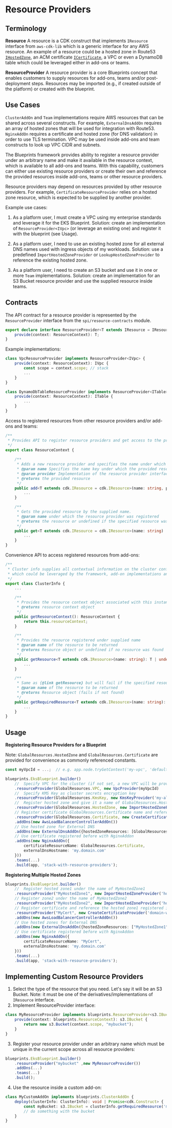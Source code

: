 # Resource Providers

## Terminology 

**Resource**
A resource is a CDK construct that implements `IResource` interface from `aws-cdk-lib` which is a generic interface for any AWS resource. An example of a resource could be a hosted zone in Route53 [`IHostedZone`](https://docs.aws.amazon.com/cdk/api/v2/docs/aws-cdk-lib.aws_route53.HostedZone.html), an ACM certificate [`ICertificate`](https://docs.aws.amazon.com/cdk/api/v2/docs/aws-cdk-lib.aws_certificatemanager.ICertificate.html), a VPC or even a DynamoDB table which could be leveraged either in add-ons or teams.

**ResourceProvider**
A resource provider is a core Blueprints concept that enables customers to supply resources for add-ons, teams and/or post-deployment steps. Resources may be imported (e.g., if created outside of the platform) or created with the blueprint. 

## Use Cases

`ClusterAddOn` and `Team` implementations require AWS resources that can be shared across several constructs. For example, `ExternalDnsAddOn` requires an array of hosted zones that will be used for integration with Route53. `NginxAddOn` requires a certificate and hosted zone (for DNS validation) in order to use TLS termination. VPC may be used inside add-ons and team constructs to look up VPC CIDR and subnets. 

The Blueprints framework provides ability to register a resource provider under an arbitrary name and make it available in the resource context, which is available to all add-ons and teams. With this capability, customers can either use existing resource providers or create their own and reference the provided resources inside add-ons, teams or other resource providers. 

Resource providers may depend on resources provided by other resource providers. For example, `CertificateResourceProvider` relies on a hosted zone resource, which is expected to be supplied by another provider.

Example use cases:

1. As a platform user, I must create a VPC using my enterprise standards and leverage it for the EKS Blueprint. Solution: create an implementation of `ResourceProvider<IVpc>` (or leverage an existing one) and register it with the blueprint (see Usage).

2. As a platform user, I need to use an existing hosted zone for all external DNS names used with ingress objects of my workloads. Solution: use a predefined `ImportHostedZoneProvider` or `LookupHostedZoneProvider` to reference the existing hosted zone. 

3. As a platform user, I need to create an S3 bucket and use it in one or more `Team` implementations. Solution: create an implementation for an S3 Bucket resource provider and use the supplied resource inside teams. 

## Contracts

The API contract for a resource provider is represented by the `ResourceProvider` interface from the `spi/resource-contracts` module.

```typescript
export declare interface ResourceProvider<T extends IResource = IResource> {
    provide(context: ResourceContext): T;
}
```

Example implementations:

```typescript
class VpcResourceProvider implements ResourceProvider<IVpc> {
    provide(context: ResourceContext): IVpc {
        const scope = context.scope; // stack
        ...
    }
}

class DynamoDbTableResourceProvider implements ResourceProvider<ITable> {
    provide(context: ResourceContext): ITable {
        ...
    }
}

```

Access to registered resources from other resource providers and/or add-ons and teams:

```typescript
/**
 * Provides API to register resource providers and get access to the provided resources.
 */
export class ResourceContext {
    
    /**
     * Adds a new resource provider and specifies the name under which the provided resource will be registered,
     * @param name Specifies the name key under which the provided resources will be registered for subsequent look-ups.
     * @param provider Implementation of the resource provider interface
     * @returns the provided resource
     */
    public add<T extends cdk.IResource = cdk.IResource>(name: string, provider: ResourceProvider<T>) : T {
        ...
    }

    /**
     * Gets the provided resource by the supplied name. 
     * @param name under which the resource provider was registered
     * @returns the resource or undefined if the specified resource was not found
     */
    public get<T extends cdk.IResource = cdk.IResource>(name: string) : T | undefined {
        ...
    }
}
```

Convenience API to access registered resources from add-ons:

```typescript
/**
 * Cluster info supplies all contextual information on the cluster configuration, registered resources and add-ons 
 * which could be leveraged by the framework, add-on implementations and teams.
 */
export class ClusterInfo {
    ...

    /**
     * Provides the resource context object associated with this instance of the EKS Blueprint.
     * @returns resource context object
     */
    public getResourceContext(): ResourceContext {
        return this.resourceContext;
    }

    /**
     * Provides the resource registered under supplied name
     * @param name of the resource to be returned
     * @returns Resource object or undefined if no resource was found
     */
    public getResource<T extends cdk.IResource>(name: string): T | undefined {
        ...
    }

    /**
     * Same as {@link getResource} but will fail if the specified resource is not found
     * @param name of the resource to be returned
     * @returns Resource object (fails if not found)
     */
    public getRequiredResource<T extends cdk.IResource>(name: string): T {
        ...
    }
}
```


## Usage

**Registering Resource Providers for a Blueprint**

Note: `GlobalResources.HostedZone` and `GlobalResources.Certificate` are provided for convenience as commonly referenced constants.

```typescript
const myVpcId = ...;  // e.g. app.node.tryGetContext('my-vpc', 'default)  will look up property my-vpc in the cdk.json

blueprints.EksBlueprint.builder()
    //  Specify VPC for the cluster (if not set, a new VPC will be provisioned as per EKS Best Practices)
    .resourceProvider(GlobalResources.VPC, new VpcProvider(myVpcId)
    //  Specify KMS Key as cluster secrets encryption key
    .resourceProvider(GlobalResources.KmsKey, new KmsKeyProvider('my-alias-name')    
    //  Register hosted zone and give it a name of GlobalResources.HostedZone
    .resourceProvider(GlobalResources.HostedZone, new ImportHostedZoneProvider('hosted-zone-id1', 'my.domain.com'))
    // Register certificate GlobalResources.Certificate name and reference the hosted zone registered in the previous step
    .resourceProvider(GlobalResources.Certificate, new CreateCertificateProvider('domain-wildcard-cert', '*.my.domain.com', GlobalResources.HostedZone))
    .addOns(new AwsLoadBalancerControllerAddOn())
    // Use hosted zone for External DNS
    .addOns(new ExternalDnsAddOn({hostedZoneResources: [GlobalResources.HostedZone]}))
    // Use certificate registered before with NginxAddon
    .addOns(new NginxAddOn({
        certificateResourceName: GlobalResources.Certificate,
        externalDnsHostname: 'my.domain.com'
    }))
    .teams(...)
    .build(app, 'stack-with-resource-providers');
```

**Registering Multiple Hosted Zones**

```typescript
blueprints.EksBlueprint.builder()
    //  Register hosted zone1 under the name of MyHostedZone1
    .resourceProvider("MyHostedZone1", new ImportHostedZoneProvider('hosted-zone-id1', 'my.domain.com'))
    // Register zone2 under the name of MyHostedZone2
    .resourceProvider("MyHostedZone2", new ImportHostedZoneProvider('hosted-zone-id2', 'my.otherdomain.com'))
    // Register certificate and reference the hosted zone1 registered in the previous steps
    .resourceProvider("MyCert", new CreateCertificateProvider('domain-wildcard-cert', '*.my.domain.com', "MyHostedZone1"))
    .addOns(new AwsLoadBalancerControllerAddOn())
    // Use hosted zones for External DNS
    .addOns(new ExternalDnsAddOn({hostedZoneResources: ["MyHostedZone1", "MyHostedZone2"]}))
    // Use certificate registered before with NginxAddon
    .addOns(new NginxAddOn({
        certificateResourceName: "MyCert",
        externalDnsHostname: 'my.domain.com'
    }))
    .teams(...)
    .build(app, 'stack-with-resource-providers');
```

## Implementing Custom Resource Providers

1. Select the type of the resource that you need. Let's say it will be an S3 Bucket. Note: it must be one of the derivatives/implementations of `IResource` interface.
2. Implement ResourceProvider interface:

```typescript
class MyResourceProvider implements blueprints.ResourceProvider<s3.IBucket> {
    provide(context: blueprints.ResourceContext): s3.IBucket {
        return new s3.Bucket(context.scope, "mybucket");
    }
}
```

3. Register your resource provider under an arbitrary name which must be unique in the current scope across all resource providers:

```typescript
blueprints.EksBlueprint.builder()
    .resourceProvider("mybucket" ,new MyResourceProvider())
    .addOns(...)
    .teams(...)
    .build();
```

4. Use the resource inside a custom add-on:
```typescript
class MyCustomAddOn implements blueprints.ClusterAddOn {
    deploy(clusterInfo: ClusterInfo): void | Promise<cdk.Construct> {
        const myBucket: s3.IBucket = clusterInfo.getRequiredResource('mybucket'); // will fail if mybucket does not exist
        // do something with the bucket
    }
}

```

